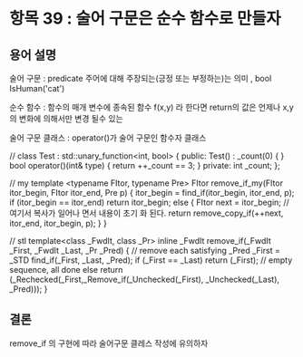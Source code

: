# 항목 39 : 술어 구문은 순수 함수로 만들자

## 용어 설명
술어 구문 : predicate 주어에 대해 주장되는(긍정 또는 부정하는)는 의미 , bool IsHuman('cat')

순수 함수 : 함수의 매개 변수에 종속된 함수 f(x,y) 라 한다면 return의 값은 언제나 x,y의 변화에 의해서만 변경 될수 있는 

술어 구문 클래스 : operator()가 술어 구문인 함수자 클래스

// 
class Test : std::unary_function<int, bool> {
public:
    Test() : _count(0) {
    }
    bool operator()(int& type) {
        return ++_count == 3;
    }
private:
    int _count;
};

// my 
template <typename FItor, typename Pre>
FItor remove_if_my(FItor itor_begin, FItor itor_end, Pre p)
{
    itor_begin = find_if(itor_begin, itor_end, p);
    if (itor_begin == itor_end) return itor_begin;
    else {
        FItor next = itor_begin; // 여기서 복사가 일어나 면서 내용이 초기 화 된다.
        return remove_copy_if(++next, itor_end, itor_begin, p);
    }
}

// stl
template<class _FwdIt, class _Pr> 
inline _FwdIt remove_if(_FwdIt _First, _FwdIt _Last, _Pr _Pred)
{   // remove each satisfying _Pred
    _First = _STD find_if(_First, _Last, _Pred);
    if (_First == _Last)
        return (_First);    // empty sequence, all done
    else
        return (_Rechecked(_First,_Remove_if(_Unchecked(_First), _Unchecked(_Last), _Pred)));
}

## 결론
remove_if 의 구현에 따라 술어구문 클레스 작성에 유의하자